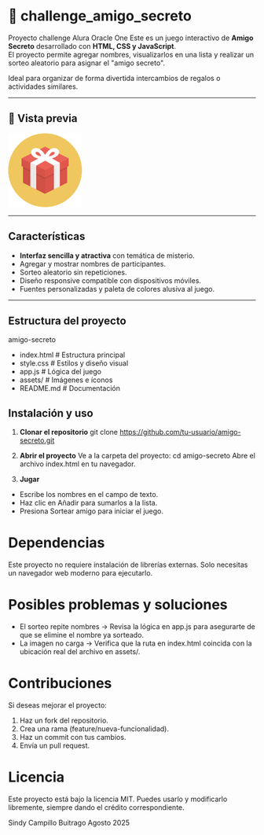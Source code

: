# 🎁 challenge_amigo_secreto
Proyecto challenge Alura Oracle One
Este es un juego interactivo de **Amigo Secreto** desarrollado con **HTML, CSS y JavaScript**.  
El proyecto permite agregar nombres, visualizarlos en una lista y realizar un sorteo aleatorio para asignar el "amigo secreto".  

Ideal para organizar de forma divertida intercambios de regalos o actividades similares.

---

## 📸 Vista previa

![Vista previa del juego](assets/amigo-secreto.png)

---

## Características

- **Interfaz sencilla y atractiva** con temática de misterio.
- Agregar y mostrar nombres de participantes.
- Sorteo aleatorio sin repeticiones.
- Diseño responsive compatible con dispositivos móviles.
- Fuentes personalizadas y paleta de colores alusiva al juego.

---

## Estructura del proyecto

amigo-secreto
- index.html # Estructura principal
- style.css # Estilos y diseño visual
- app.js # Lógica del juego
- assets/ # Imágenes e íconos
- README.md # Documentación

## Instalación y uso

1. **Clonar el repositorio**
git clone https://github.com/tu-usuario/amigo-secreto.git

2. **Abrir el proyecto**
Ve a la carpeta del proyecto:
cd amigo-secreto
Abre el archivo index.html en tu navegador.

3. **Jugar**
- Escribe los nombres en el campo de texto.
- Haz clic en Añadir para sumarlos a la lista.
- Presiona Sortear amigo para iniciar el juego.

# Dependencias

Este proyecto no requiere instalación de librerías externas.
Solo necesitas un navegador web moderno para ejecutarlo.

# Posibles problemas y soluciones

- El sorteo repite nombres → Revisa la lógica en app.js para asegurarte de que se elimine el nombre ya sorteado.
- La imagen no carga → Verifica que la ruta en index.html coincida con la ubicación real del archivo en assets/.

# Contribuciones

Si deseas mejorar el proyecto:
1. Haz un fork del repositorio.
2. Crea una rama (feature/nueva-funcionalidad).
3. Haz un commit con tus cambios.
4. Envía un pull request.

# Licencia

Este proyecto está bajo la licencia MIT.
Puedes usarlo y modificarlo libremente, siempre dando el crédito correspondiente.

Sindy Campillo Buitrago
Agosto 2025

